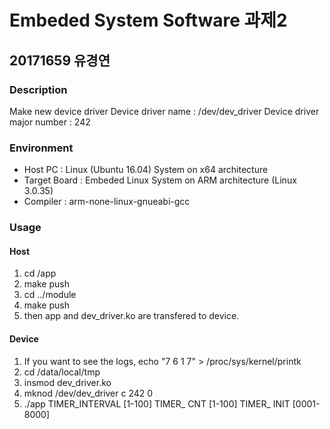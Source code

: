 # Embeded System Software 과제2
## 20171659 유경연

### Description
Make new device driver
Device driver name : /dev/dev_driver
Device driver major number : 242

### Environment
- Host PC : Linux (Ubuntu 16.04) System on x64 architecture
- Target Board : Embeded Linux System on ARM architecture (Linux 3.0.35)
- Compiler : arm-none-linux-gnueabi-gcc

### Usage
#### Host
1. cd /app 
2. make push
3. cd ../module
4. make push
5. then app and dev_driver.ko are transfered to device.

#### Device
1. If you want to see the logs, echo "7 6 1 7" > /proc/sys/kernel/printk
2. cd /data/local/tmp
3. insmod dev_driver.ko
4. mknod /dev/dev_driver c 242 0
5. ./app TIMER_INTERVAL [1-100] TIMER_ CNT [1-100] TIMER_ INIT [0001-8000]